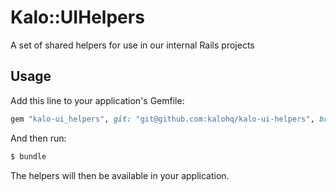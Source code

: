 # Kalo::UIHelpers

A set of shared helpers for use in our internal Rails projects

## Usage

Add this line to your application's Gemfile:

```ruby
gem "kalo-ui_helpers", git: "git@github.com:kalohq/kalo-ui-helpers", branch: "master"
```

And then run:

```bash
$ bundle
```

The helpers will then be available in your application.
